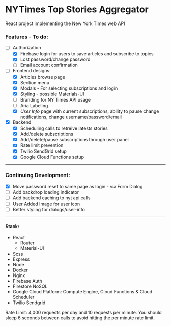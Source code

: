 # NYTimes Top Stories Aggregator
React project implementing the New York Times web API

### Features - To do:
- [ ] Authorization
  * [x] Firebase login for users to save articles and subscribe to topics
  * [x] Lost password/change password
  * [ ] Email account confirmation
- [ ] Frontend designs:
  * [x] Articles browse page
  * [x] Section menu
  * [x] Modals - For selecting subscriptions and login
  * [x] Styling - possible Materials-UI
  * [ ] Branding for NY Times API usage
  * [ ] Aria Labeling
  * [x] _User Info_ page with current subscriptions, ability to pause change notifications, change username/password/email 
- [x] Backend
  * [x] Scheduling calls to retreive latests stories
  * [x] Add/delete subscriptions
  * [x] Add/delete/pause subscriptions through user panel
  * [x] Rate limit prevention
  * [x] Twilio SendGrid setup
  * [x] Google Cloud Functions setup
------------------------
### Continuing Development:
  * [x] Move password reset to same page as login - via Form Dialog
  * [ ] Add backdrop loading indicator 
  * [ ] Add backend caching to nyt api calls
  * [ ] User Added Image for user icon
  * [ ] Better styling for dialogs/user-info
------------------------
#### Stack:
- React
  * Router
  * Material-UI
- Scss
- Express
- Node
- Docker
- Nginx
- Firebase Auth
- Firestore NoSQL
- Google Cloud Platform: Compute Engine, Cloud Functions & Cloud Scheduler
- Twilio Sendgrid

Rate Limit: 4,000 requests per day and 10 requests per minute. You should sleep 6 seconds between calls to avoid hitting the per minute rate limit.
